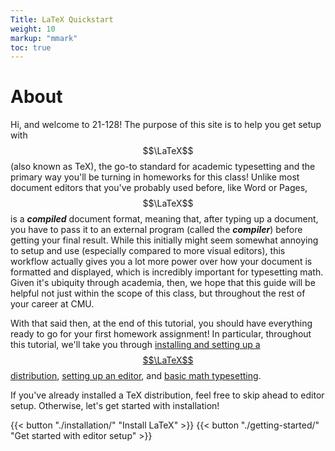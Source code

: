 ```yaml
---
Title: LaTeX Quickstart
weight: 10
markup: "mmark"
toc: true
---
```

# About
Hi, and welcome to 21-128!
The purpose of this site is to help you get setup with $$\LaTeX$$ (also known as TeX), the go-to standard for academic typesetting and the primary way you'll be turning in homeworks for this class!
Unlike most document editors that you've probably used before, like Word or Pages, $$\LaTeX$$ is a ***compiled*** document format, meaning that, after typing up a document, you have to pass it to an external program (called the ***compiler***) before getting your final result.
While this initially might seem somewhat annoying to setup and use (especially compared to more visual editors), this workflow actually gives you a lot more power over how your document is formatted and displayed, which is incredibly important for typesetting math. Given it's ubiquity through academia, then, we hope that this guide will be helpful not just within the scope of this class, but throughout the rest of your career at CMU.

With that said then, at the end of this tutorial, you should have everything ready to go for your first homework assignment!
In particular, throughout this tutorial, we'll take you through [installing and setting up a $$\LaTeX$$ distribution](./installation/), [setting up an editor](./editor/), and [basic math typesetting](./editing/).

If you've already installed a TeX distribution, feel free to skip ahead to editor setup.
Otherwise, let's get started with installation!

{{< button "./installation/" "Install LaTeX" >}}
{{< button "./getting-started/" "Get started with editor setup" >}}
